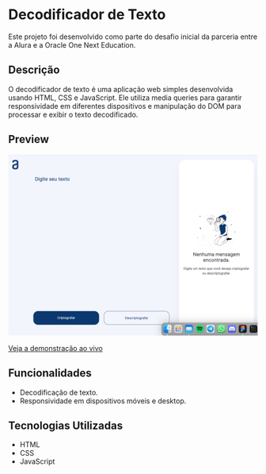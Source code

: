 # Decodificador de Texto

Este projeto foi desenvolvido como parte do desafio inicial da parceria entre a Alura e a Oracle One Next Education.

## Descrição

O decodificador de texto é uma aplicação web simples desenvolvida usando HTML, CSS e JavaScript. Ele utiliza media queries para garantir responsividade em diferentes dispositivos e manipulação do DOM para processar e exibir o texto decodificado.

## Preview

![Preview do Projeto](/images/preview-decodificador.png)

[Veja a demonstração ao vivo](https://carolinecobucci.github.io/decodificador/)

## Funcionalidades

- Decodificação de texto.
- Responsividade em dispositivos móveis e desktop.

## Tecnologias Utilizadas

- HTML
- CSS
- JavaScript
